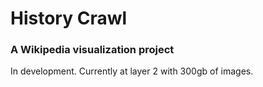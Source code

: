 # History Crawl

### A Wikipedia visualization project

In development.
Currently at layer 2 with 300gb of images.